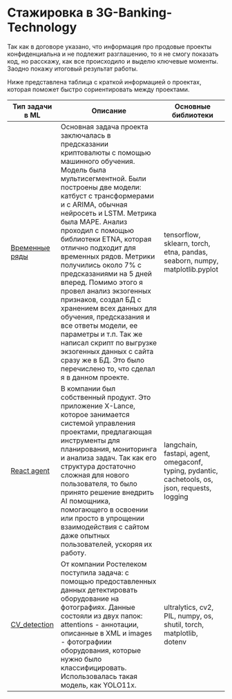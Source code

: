 # Стажировка в 3G-Banking-Technology

Так как в договоре указано, что информация про продовые проекты конфиденциальна и не подлежит разглашению, то я не смогу показать код, но расскажу, как все происходило и выделю ключевые моменты. Заодно покажу итоговый результат работы. 

Ниже представлена таблица с краткой информацией о проектах, которая поможет быстро сориентировать между проектами.

| Тип задачи в ML | Описание | Основные библиотеки |
|---------------|--------------------------------------------------------------------------------|-------------------|
| [Временные ряды](https://github.com/5Misha/My_work_experience/tree/main/time_series_kripta) | Основная задача проекта заключалась в предсказании криптовалюты с помощью машинного обучения. Модель была мультисегментной. Были построены две модели: катбуст с трансформерами и с ARIMA, обычная нейросеть и LSTM. Метрика была MAPE. Анализ проходил с помощью библиотеки ETNA, которая отлично подходит для временных рядов. Метрики получились около 7% с предсказаниями на 5 дней вперед. Помимо этого я провел анализ экзогенных признаков, создал БД с хранением всех данных для обучения, предсказания и все ответы модели, ее параметры и т.п. Так же написал скрипт по выгрузке экзогенных данных с сайта сразу же в БД. Это было перечислено то, что сделал я в данном проекте. | tensorflow, sklearn,  torch, etna, pandas, seaborn, numpy, matplotlib.pyplot
| [React agent](https://github.com/5Misha/My_work_experience/tree/main/react_agent) | В компании был собственный продукт. Это приложение X-Lance, которое занимается системой управления проектами, предлагающая инструменты для планирования, мониторинга и анализа задач. Так как его структура достаточно сложная для нового пользователя, то было принято решение внедрить AI помощника, помогающего в освоении или просто в упрощении взаимодействия с сайтом даже опытных пользователей, ускоряя их работу. | langchain, fastapi, agent, omegaconf, typing, pydantic, cachetools, os, json, requests, logging |
| [CV_detection]() | От компании Ростелеком поступила задача: с помощью предоставленных данных детектировать оборудование на фотографиях. Данные состояли из двух папок: attentions - аннотации, описанные в XML и images - фотографиии оборудования, которые нужно было классифицировать. Использовалась такая модель, как YOLO11x. | ultralytics, cv2, PIL, numpy, os, shutil, torch, matplotlib, dotenv |